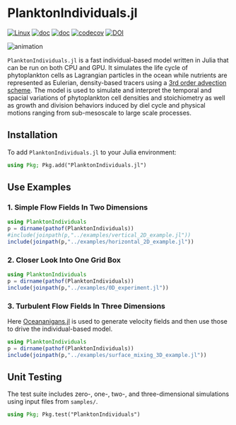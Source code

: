 # PlanktonIndividuals.jl

[![Linux](https://github.com/JuliaOcean/PlanktonIndividuals.jl/actions/workflows/linux.yml/badge.svg)](https://github.com/JuliaOcean/PlanktonIndividuals.jl/actions/workflows/linux.yml)
[![doc](https://img.shields.io/badge/docs-stable-blue.svg)](https://JuliaOcean.github.io/PlanktonIndividuals.jl/stable)
[![doc](https://img.shields.io/badge/docs-dev-blue.svg)](https://JuliaOcean.github.io/PlanktonIndividuals.jl/dev)
[![codecov](https://codecov.io/gh/JuliaOcean/PlanktonIndividuals.jl/branch/master/graph/badge.svg?token=jJL053vHAM)](https://codecov.io/gh/JuliaOcean/PlanktonIndividuals.jl)
[![DOI](https://zenodo.org/badge/178023615.svg)](https://zenodo.org/badge/latestdoi/178023615)

![animation](https://github.com/JuliaOcean/PlanktonIndividuals.jl/raw/master/examples/figures/anim_3D_global.gif)

`PlanktonIndividuals.jl` is a fast individual-based model written in Julia that can be run on both CPU and GPU. It simulates the life cycle of phytoplankton cells as Lagrangian particles in the ocean while nutrients are represented as Eulerian, density-based tracers using a [3rd order advection scheme](https://mitgcm.readthedocs.io/en/latest/algorithm/adv-schemes.html#third-order-direct-space-time-with-flux-limiting). The model is used to simulate and interpret the temporal and spacial variations of phytoplankton cell densities and stoichiometry as well as growth and division behaviors induced by diel cycle and physical motions ranging from sub-mesoscale to large scale processes.

## Installation

To add `PlanktonIndividuals.jl` to your Julia environment:

```julia
using Pkg; Pkg.add("PlanktonIndividuals.jl")
```

## Use Examples

### 1. Simple Flow Fields In Two Dimensions

```julia
using PlanktonIndividuals
p = dirname(pathof(PlanktonIndividuals))
#include(joinpath(p,"../examples/vertical_2D_example.jl"))
include(joinpath(p,"../examples/horizontal_2D_example.jl"))
```

### 2. Closer Look Into One Grid Box

```julia
using PlanktonIndividuals
p = dirname(pathof(PlanktonIndividuals))
include(joinpath(p,"../examples/0D_experiment.jl"))
```

### 3. Turbulent Flow Fields In Three Dimensions

Here [Oceananigans.jl](https://github.com/climate-machine/Oceananigans.jl) is used to generate velocity fields and then use those to drive the individual-based model.

```julia
using PlanktonIndividuals
p = dirname(pathof(PlanktonIndividuals))
include(joinpath(p,"../examples/surface_mixing_3D_example.jl"))
```

## Unit Testing

The test suite includes zero-, one-, two-, and three-dimensional simulations using input files from `samples/`.

```julia
using Pkg; Pkg.test("PlanktonIndividuals")
```

